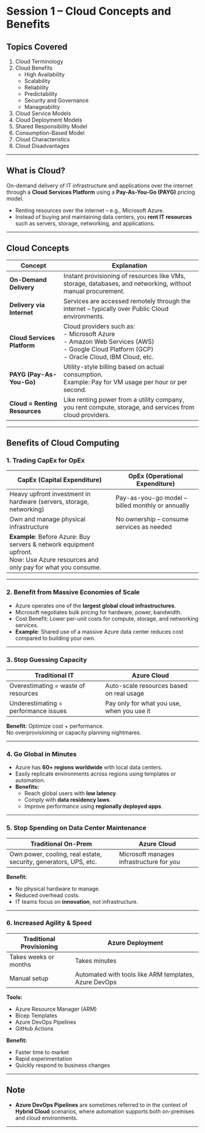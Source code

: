 # Session 1 – Cloud Concepts and Benefits

## Topics Covered
1. Cloud Terminology  
2. Cloud Benefits  
   - High Availability  
   - Scalability  
   - Reliability  
   - Predictability  
   - Security and Governance  
   - Manageability  
3. Cloud Service Models  
4. Cloud Deployment Models  
5. Shared Responsibility Model  
6. Consumption-Based Model  
7. Cloud Characteristics  
8. Cloud Disadvantages  

---

## What is Cloud?
On-demand delivery of IT infrastructure and applications over the internet through a **Cloud Services Platform** using a **Pay-As-You-Go (PAYG)** pricing model.  

- Renting resources over the internet – e.g., Microsoft Azure.  
- Instead of buying and maintaining data centers, you **rent IT resources** such as servers, storage, networking, and applications.

---

## Cloud Concepts

| Concept               | Explanation |
|------------------------|-------------|
| **On-Demand Delivery** | Instant provisioning of resources like VMs, storage, databases, and networking, without manual procurement. |
| **Delivery via Internet** | Services are accessed remotely through the internet – typically over Public Cloud environments. |
| **Cloud Services Platform** | Cloud providers such as: <br> - Microsoft Azure <br> - Amazon Web Services (AWS) <br> - Google Cloud Platform (GCP) <br> - Oracle Cloud, IBM Cloud, etc. |
| **PAYG (Pay-As-You-Go)** | Utility-style billing based on actual consumption. <br> Example: Pay for VM usage per hour or per second. |
| **Cloud = Renting Resources** | Like renting power from a utility company, you rent compute, storage, and services from cloud providers. |

---

## Benefits of Cloud Computing

### 1. Trading CapEx for OpEx
| CapEx (Capital Expenditure) | OpEx (Operational Expenditure) |
|-----------------------------|--------------------------------|
| Heavy upfront investment in hardware (servers, storage, networking) | Pay-as-you-go model – billed monthly or annually |
| Own and manage physical infrastructure | No ownership – consume services as needed |
| **Example**: Before Azure: Buy servers & network equipment upfront.<br>Now: Use Azure resources and only pay for what you consume. | |

---

### 2. Benefit from Massive Economies of Scale
- Azure operates one of the **largest global cloud infrastructures**.  
- Microsoft negotiates bulk pricing for hardware, power, bandwidth.  
- Cost Benefit: Lower per-unit costs for compute, storage, and networking services.  
- **Example**: Shared use of a massive Azure data center reduces cost compared to building your own.

---

### 3. Stop Guessing Capacity
| Traditional IT | Azure Cloud |
|----------------|-------------|
| Overestimating = waste of resources | Auto-scale resources based on real usage |
| Underestimating = performance issues | Pay only for what you use, when you use it |

**Benefit:** Optimize cost + performance.  
No overprovisioning or capacity planning nightmares.

---

### 4. Go Global in Minutes
- Azure has **60+ regions worldwide** with local data centers.  
- Easily replicate environments across regions using templates or automation.  
- **Benefits:**
  - Reach global users with **low latency**.  
  - Comply with **data residency laws**.  
  - Improve performance using **regionally deployed apps**.  

---

### 5. Stop Spending on Data Center Maintenance
| Traditional On-Prem | Azure Cloud |
|---------------------|-------------|
| Own power, cooling, real estate, security, generators, UPS, etc. | Microsoft manages infrastructure for you |

**Benefit:**  
- No physical hardware to manage.  
- Reduced overhead costs.  
- IT teams focus on **innovation**, not infrastructure.

---

### 6. Increased Agility & Speed
| Traditional Provisioning | Azure Deployment |
|--------------------------|------------------|
| Takes weeks or months | Takes minutes |
| Manual setup | Automated with tools like ARM templates, Azure DevOps |

**Tools:**
- Azure Resource Manager (ARM)  
- Bicep Templates  
- Azure DevOps Pipelines  
- GitHub Actions  

**Benefit:**  
- Faster time to market  
- Rapid experimentation  
- Quickly respond to business changes  

---

## Note
- **Azure DevOps Pipelines** are sometimes referred to in the context of **Hybrid Cloud** scenarios, where automation supports both on-premises and cloud environments.

---
